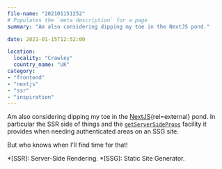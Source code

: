 ```yaml
---
file-name: "202101151252"
# Populates the `meta description` for a page
summary: "Am also considering dipping my toe in the NextJS pond."

date: 2021-01-15T12:52:00

location:
  locality: "Crawley"
  country_name: "UK"
category:
- "frontend"
- "nextjs"
- "ssr"
- "inspiration"
---
```


Am also considering dipping my toe in the [NextJS](https://nextjs.org/){rel=external} pond. In particular the SSR side of things and the <a href="https://nextjs.org/docs/basic-features/data-fetching#getserversideprops-server-side-rendering" rel="external"><code>getServerSideProps</code></a> facility it provides when needing authenticated areas on an SSG site.

But who knows when I'll find time for that!

*[SSR]: Server-Side Rendering.
*[SSG]: Static Site Generator.
